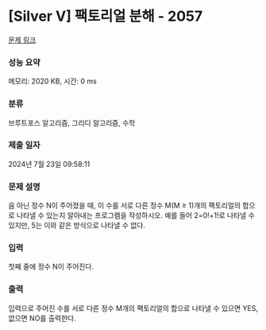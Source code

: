 # [Silver V] 팩토리얼 분해 - 2057 

[문제 링크](https://www.acmicpc.net/problem/2057) 

### 성능 요약

메모리: 2020 KB, 시간: 0 ms

### 분류

브루트포스 알고리즘, 그리디 알고리즘, 수학

### 제출 일자

2024년 7월 23일 09:58:11

### 문제 설명

<p>음 아닌 정수 N이 주어졌을 때, 이 수를 서로 다른 정수 M(M ≥ 1)개의 팩토리얼의 합으로 나타낼 수 있는지 알아내는 프로그램을 작성하시오. 예를 들어 2=0!+1!로 나타낼 수 있지만, 5는 이와 같은 방식으로 나타낼 수 없다.</p>

### 입력 

 <p>첫째 줄에 정수 N이 주어진다.</p>

### 출력 

 <p>입력으로 주어진 수를 서로 다른 정수 M개의 팩토리얼의 합으로 나타낼 수 있으면 YES, 없으면 NO를 출력한다. </p>

